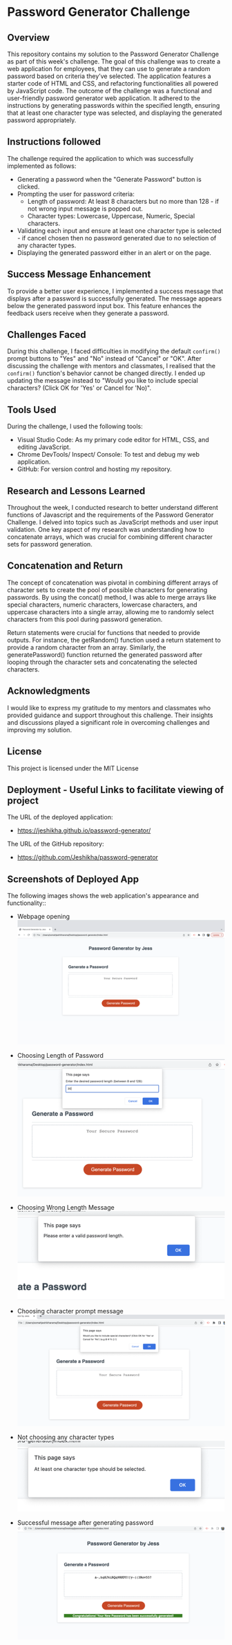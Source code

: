 # Password Generator Challenge

## Overview

This repository contains my solution to the Password Generator Challenge as part of this week's challenge. The goal of this challenge was to create a web application for employees, that they can use to generate a random password based on criteria they’ve selected. The application features a starter code of HTML and CSS, and refactoring functionalities all powered by JavaScript code. The outcome of the challenge was a functional and user-friendly password generator web application. It adhered to the instructions by generating passwords within the specified length, ensuring that at least one character type was selected, and displaying the generated password appropriately.

## Instructions followed

The challenge required the application to which was successfully implemented as follows:

* Generating a password when the "Generate Password" button is clicked.
* Prompting the user for password criteria:
  - Length of password: At least 8 characters but no more than 128 - if not wrong input message is popped out.
  - Character types: Lowercase, Uppercase, Numeric, Special characters.
* Validating each input and ensure at least one character type is selected - if cancel chosen then no password generated due to no selection of any character types.
* Displaying the generated password either in an alert or on the page.

## Success Message Enhancement

To provide a better user experience, I implemented a success message that displays after a password is successfully generated. The message appears below the generated password input box. This feature enhances the feedback users receive when they generate a password.

## Challenges Faced

During this challenge, I faced difficulties in modifying the default `confirm()` prompt buttons to "Yes" and "No" instead of "Cancel" or "OK". After discussing the challenge with mentors and classmates, I realised that the `confirm()` function's behavior cannot be changed directly. I ended up updating the message instead to "Would you like to include special characters? (Click OK for 'Yes' or Cancel for 'No)".

## Tools Used

During the challenge, I used the following tools:

- Visual Studio Code: As my primary code editor for HTML, CSS, and editing JavaScript.
- Chrome DevTools/ Inspect/ Console: To test and debug my web application.
- GitHub: For version control and hosting my repository.

## Research and Lessons Learned
Throughout the week, I conducted research to better understand different functions of Javascript and the requirements of the Password Generator Challenge. I delved into topics such as JavaScript methods and user input validation. One key aspect of my research was understanding how to concatenate arrays, which was crucial for combining different character sets for password generation.

## Concatenation and Return
The concept of concatenation was pivotal in combining different arrays of character sets to create the pool of possible characters for generating passwords. By using the concat() method, I was able to merge arrays like special characters, numeric characters, lowercase characters, and uppercase characters into a single array, allowing me to randomly select characters from this pool during password generation.

Return statements were crucial for functions that needed to provide outputs. For instance, the getRandom() function used a return statement to provide a random character from an array. Similarly, the generatePassword() function returned the generated password after looping through the character sets and concatenating the selected characters.

## Acknowledgments

I would like to express my gratitude to my mentors and classmates who provided guidance and support throughout this challenge. Their insights and discussions played a significant role in overcoming challenges and improving my solution.

## License

This project is licensed under the MIT License

## Deployment - Useful Links to facilitate viewing of project
The URL of the deployed application:
* https://jeshikha.github.io/password-generator/    

The URL of the GitHub repository:
* https://github.com/Jeshikha/password-generator 


## Screenshots of Deployed App
The following images shows the web application's appearance and functionality::
* Webpage opening
![opening the code in the browser resulting analysis image](images/webpage.png)

* Choosing Length of Password
![prompt for choosing length of password](images/length.png)

* Choosing Wrong Length Message
![opening the code in the browser resulting analysis image](images/wronglength.png)

* Choosing character prompt message
![opening the code in the browser resulting analysis image](images/chara.png)

* Not choosing any character types
![opening the code in the browser resulting analysis image](images/nochar.png)

* Successful message after generating password
![opening the code in the browser resulting analysis image](images/successful.png)


